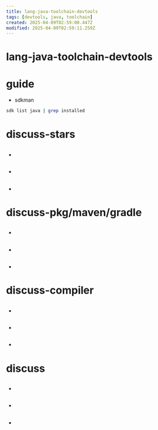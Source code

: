 ```yaml
---
title: lang-java-toolchain-devtools
tags: [devtools, java, toolchain]
created: 2025-04-09T02:59:00.447Z
modified: 2025-04-09T02:59:11.259Z
---
```


# lang-java-toolchain-devtools

# guide

- sdkman

```sh
sdk list java | grep installed

```

# discuss-stars
- ## 

- ## 

- ## 
# discuss-pkg/maven/gradle
- ## 

- ## 

- ## 
# discuss-compiler
- ## 

- ## 

- ## 
# discuss
- ## 

- ## 

- ## 
